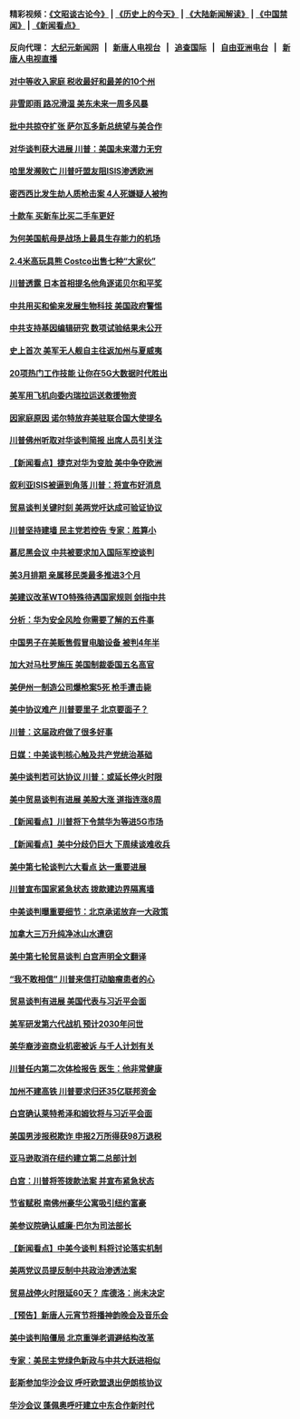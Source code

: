 #### 精彩视频：[《文昭谈古论今》](http://198.13.36.48/wenzhao) | [《历史上的今天》](http://198.13.36.48/today-in-history) | [《大陆新闻解读》](http://198.13.36.48/ntdtv-comedy) | [《中国禁闻》](http://198.13.36.48/ntdtv-news) | [《新闻看点》](http://198.13.36.48/news-insight) 

 #### 反向代理： [大纪元新闻网](http://198.13.36.48:10080/) &nbsp;&nbsp;|&nbsp;&nbsp; [新唐人电视台](http://198.13.36.48:8000/) &nbsp;&nbsp;|&nbsp;&nbsp; [追查国际](http://198.13.36.48:10010/) &nbsp;&nbsp;|&nbsp;&nbsp; [自由亚洲电台](http://198.13.36.48:9800/) &nbsp;&nbsp;|&nbsp;&nbsp; [新唐人电视直播](http://198.13.36.48/) 

#### [对中等收入家庭 税收最好和最差的10个州](../pages/nsc412/n11045184.md?t=02180245) 

#### [非雪即雨 路况滑湿 美东未来一周多风暴](../pages/nsc412/n11051683.md?t=02180245) 

#### [批中共掠夺扩张 萨尔瓦多新总统望与美合作](../pages/nsc412/n11050003.md?t=02180245) 

#### [对华谈判获大进展 川普：美国未来潜力无穷](../pages/nsc412/n11051330.md?t=02180245) 

#### [哈里发濒败亡 川普吁盟友阻ISIS渗透欧洲](../pages/nsc412/n11051146.md?t=02180245) 

#### [密西西比发生劫人质枪击案 4人死嫌疑人被拘](../pages/nsc412/n11051009.md?t=02180245) 

#### [十款车 买新车比买二手车更好](../pages/nsc412/n11045292.md?t=02180245) 

#### [为何美国航母是战场上最具生存能力的机场](../pages/nsc412/n11045305.md?t=02180245) 

#### [2.4米高玩具熊 Costco出售七种“大家伙”](../pages/nsc412/n11050021.md?t=02180245) 

#### [川普透露 日本首相提名他角逐诺贝尔和平奖](../pages/nsc412/n11050913.md?t=02180245) 

#### [中共用买和偷来发展生物科技 美国政府警惕](../pages/nsc412/n11050574.md?t=02180245) 

#### [中共支持基因编辑研究 数项试验结果未公开](../pages/nsc412/n11050101.md?t=02180245) 

#### [史上首次 美军无人舰自主往返加州与夏威夷](../pages/nsc412/n11050688.md?t=02180245) 

#### [20项热门工作技能 让你在5G大数据时代胜出](../pages/nsc412/n11045079.md?t=02180245) 

#### [美军用飞机向委内瑞拉运送救援物资](../pages/nsc412/n11050578.md?t=02180245) 

#### [因家庭原因 诺尔特放弃美驻联合国大使提名](../pages/nsc412/n11050471.md?t=02180245) 

#### [川普佛州听取对华谈判简报 出席人员引关注](../pages/nsc412/n11050138.md?t=02180245) 

#### [【新闻看点】捷克对华为变脸 美中争夺欧洲](../pages/nsc412/n11050059.md?t=02180245) 

#### [叙利亚ISIS被逼到角落 川普：将宣布好消息](../pages/nsc412/n11050169.md?t=02180245) 

#### [贸易谈判关键时刻 美两党吁达成可验证协议](../pages/nsc412/n11050128.md?t=02180245) 

#### [川普坚持建墙 民主党若控告 专家：胜算小](../pages/nsc412/n11050057.md?t=02180245) 

#### [慕尼黑会议 中共被要求加入国际军控谈判](../pages/nsc412/n11049858.md?t=02180245) 

#### [美3月排期 亲属移民类最多推进3个月](../pages/nsc412/n11049714.md?t=02180245) 

#### [美建议改革WTO特殊待遇国家规则 剑指中共](../pages/nsc412/n11049527.md?t=02180245) 

#### [分析：华为安全风险 你需要了解的五件事](../pages/nsc412/n11038295.md?t=02180245) 

#### [中国男子在美贩售假冒电脑设备 被判4年半](../pages/nsc412/n11048974.md?t=02180245) 

#### [加大对马杜罗施压 美国制裁委国五名高官](../pages/nsc412/n11048312.md?t=02180245) 

#### [美伊州一制造公司爆枪案5死 枪手遭击毙](../pages/nsc412/n11048272.md?t=02180245) 

#### [美中协议难产 川普要里子 北京要面子？](../pages/nsc412/n11047839.md?t=02180245) 

#### [川普：这届政府做了很多好事](../pages/nsc412/n11048466.md?t=02180245) 

#### [日媒：中美谈判核心触及共产党统治基础](../pages/nsc412/n11048165.md?t=02180245) 

#### [美中谈判若可达协议 川普：或延长停火时限](../pages/nsc412/n11047939.md?t=02180245) 

#### [美中贸易谈判有进展 美股大涨 道指连涨8周](../pages/nsc412/n11048322.md?t=02180245) 

#### [【新闻看点】川普将下令禁华为等进5G市场](../pages/nsc412/n11047972.md?t=02180245) 

#### [【新闻看点】美中分歧仍巨大 下周续谈难收兵](../pages/nsc412/n11047702.md?t=02180245) 

#### [美中第七轮谈判六大看点 达一重要进展](../pages/nsc412/n11047982.md?t=02180245) 

#### [川普宣布国家紧急状态 拨款建边界隔离墙](../pages/nsc412/n11048032.md?t=02180245) 

#### [中美谈判曝重要细节：北京承诺放弃一大政策](../pages/nsc412/n11047582.md?t=02180245) 

#### [加拿大三万升纯净冰山水遭窃](../pages/nsc412/n11047654.md?t=02180245) 

#### [美中第七轮贸易谈判 白宫声明全文翻译](../pages/nsc412/n11047539.md?t=02180245) 

#### [“我不敢相信” 川普来信打动脑瘤患者的心](../pages/nsc412/n11047266.md?t=02180245) 

#### [贸易谈判有进展 美国代表与习近平会面](../pages/nsc412/n11046943.md?t=02180245) 

#### [美军研发第六代战机 预计2030年问世](../pages/nsc412/n11046853.md?t=02180245) 

#### [美华裔涉盗商业机密被诉 与千人计划有关](../pages/nsc412/n11045838.md?t=02180245) 

#### [川普任内第二次体检报告 医生：他非常健康](../pages/nsc412/n11046580.md?t=02180245) 

#### [加州不建高铁 川普要求归还35亿联邦资金](../pages/nsc412/n11045524.md?t=02180245) 

#### [白宫确认莱特希泽和姆钦将与习近平会面](../pages/nsc412/n11045630.md?t=02180245) 

#### [美国男涉报税欺诈 申报2万所得获98万退税](../pages/nsc412/n11045874.md?t=02180245) 

#### [亚马逊取消在纽约建立第二总部计划](../pages/nsc412/n11045436.md?t=02180245) 

#### [白宫：川普将签拨款法案 并宣布紧急状态](../pages/nsc412/n11045657.md?t=02180245) 

#### [节省赋税 南佛州豪华公寓吸引纽约富豪](../pages/nsc412/n11045681.md?t=02180245) 

#### [美参议院确认威廉‧巴尔为司法部长](../pages/nsc412/n11045451.md?t=02180245) 

#### [【新闻看点】中美今谈判 料将讨论落实机制](../pages/nsc412/n11045020.md?t=02180245) 

#### [美两党议员提反制中共政治渗透法案](../pages/nsc412/n11045351.md?t=02180245) 

#### [贸易战停火时限延60天？ 库德洛：尚未决定](../pages/nsc412/n11045299.md?t=02180245) 

#### [【预告】新唐人元宵节将播神韵晚会及音乐会](../pages/nsc412/n11043038.md?t=02180245) 

#### [美中谈判陷僵局 北京重弹老调避结构改革](../pages/nsc412/n11045171.md?t=02180245) 

#### [专家：美民主党绿色新政与中共大跃进相似](../pages/nsc412/n11045053.md?t=02180245) 

#### [彭斯参加华沙会议 呼吁欧盟退出伊朗核协议](../pages/nsc412/n11045031.md?t=02180245) 

#### [华沙会议 蓬佩奥呼吁建立中东合作新时代](../pages/nsc412/n11044317.md?t=02180245) 

